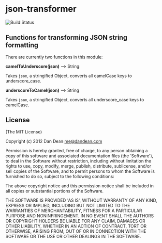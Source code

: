json-transformer
================

![Build Status](https://travis-ci.org/dandean/json-transformer.png)

Functions for transforming JSON string formatting
-------------------------------------------------

There are currently two functions in this module:

**camelToUnderscore(json)** ⟶ String

Takes `json`, a stringified Object, converts all camelCase keys to underscore_case.


**underscoreToCamel(json)** ⟶ String

Takes `json`, a stringified Object, converts all underscore_case keys to camelCase.


License
-------

(The MIT License)

Copyright (c) 2012 Dan Dean <me@dandean.com>

Permission is hereby granted, free of charge, to any person obtaining a copy of this software and associated documentation files (the 'Software'), to deal in the Software without restriction, including without limitation the rights to use, copy, modify, merge, publish, distribute, sublicense, and/or sell copies of the Software, and to permit persons to whom the Software is furnished to do so, subject to the following conditions:

The above copyright notice and this permission notice shall be included in all copies or substantial portions of the Software.

THE SOFTWARE IS PROVIDED 'AS IS', WITHOUT WARRANTY OF ANY KIND, EXPRESS OR IMPLIED, INCLUDING BUT NOT LIMITED TO THE WARRANTIES OF MERCHANTABILITY, FITNESS FOR A PARTICULAR PURPOSE AND NONINFRINGEMENT. IN NO EVENT SHALL THE AUTHORS OR COPYRIGHT HOLDERS BE LIABLE FOR ANY CLAIM, DAMAGES OR OTHER LIABILITY, WHETHER IN AN ACTION OF CONTRACT, TORT OR OTHERWISE, ARISING FROM, OUT OF OR IN CONNECTION WITH THE SOFTWARE OR THE USE OR OTHER DEALINGS IN THE SOFTWARE.
